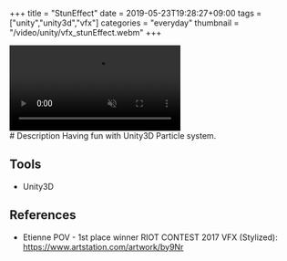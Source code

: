 +++
title = "StunEffect"
date = 2019-05-23T19:28:27+09:00
tags = ["unity","unity3d","vfx"]
categories = "everyday"
thumbnail = "/video/unity/vfx_stunEffect.webm"
+++

<div class="image">
<video playsinline autoplay muted loop id="vid" src="/video/unity/vfx_stunEffect.webm" type="video/webm" style="max-width: 480px;">
</div>

<div class="description">
# Description
Having fun with Unity3D Particle system.

## Tools
- Unity3D

## References
- Etienne POV - 1st place winner RIOT CONTEST 2017 VFX (Stylized): https://www.artstation.com/artwork/by9Nr